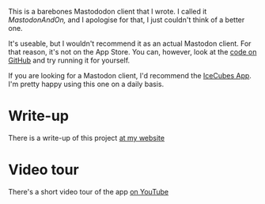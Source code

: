 This is a barebones Mastododon client that I wrote. I called it *MastodonAndOn,* and I apologise for that, I just couldn't think of a better one.

It's useable, but I wouldn't recommend it as an actual Mastodon client. For that reason, it's not on the App Store. You can, however, look at the [code on GitHub](https://github.com/nathanwale/MastodonAndOn) and try running it for yourself. 

If you are looking for a Mastodon client, I'd recommend the [IceCubes App](https://github.com/Dimillian/IceCubesApp). I'm pretty happy using this one on a daily basis.

# Write-up
There is a write-up of this project [at my website](https://looploopbreak.netlify.app/posts/mastodon-client/)

# Video tour
There's a short video tour of the app [on YouTube](https://www.youtube.com/watch?v=nwX7kLQ9nus)
